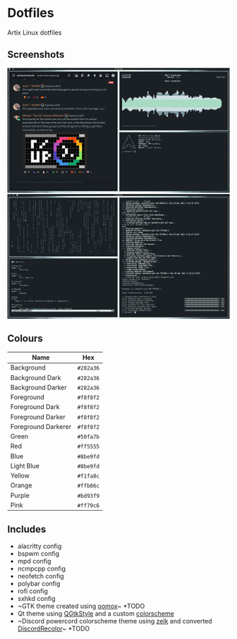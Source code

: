 # Dotfiles
Artix Linux dotfiles
## Screenshots
![Desktop1](https://github.com/TechnoDTF/dotfiles/blob/7f63a1e133388eb1722ebd69d6780c4991417e23/Desktop1.png)
![Desktop2](https://github.com/TechnoDTF/dotfiles/blob/7f63a1e133388eb1722ebd69d6780c4991417e23/Desktop2.png)

## Colours
| Name                 | Hex       |
| -------------------- | --------- |
| Background           | `#282a36` | 
| Background Dark      | `#282a36` |
| Background Darker    | `#282a36` |
| Foreground           | `#f8f8f2` |
| Foreground Dark      | `#f8f8f2` |
| Foreground Darker    | `#f8f8f2` |
| Foreground Darkerer  | `#f8f8f2` |
| Green                | `#50fa7b` |
| Red                  | `#ff5555`  |
| Blue                 | `#8be9fd` |
| Light Blue           | `#8be9fd` |
| Yellow               | `#f1fa8c` |
| Orange               | `#ffb86c`  |
| Purple               | `#bd93f9` |
| Pink                 | `#ff79c6`  |
## Includes
- alacritty config
- bspwm config
- mpd config
- ncmpcpp config
- neofetch config
- polybar config
- rofi config
- sxhkd config
- ~GTK theme created using [oomox](https://github.com/themix-project/oomox)~ *TODO
- Qt theme using [QGtkStyle](https://wiki.archlinux.org/title/Uniform_look_for_Qt_and_GTK_applications#QGtkStyle) and a custom [colorscheme](https://github.com/TechnoDTF/dotfiles/blob/7f63a1e133388eb1722ebd69d6780c4991417e23/themes/qt/Forest.conf)
- ~Discord powercord colorscheme theme using [zelk](https://github.com/schnensch0/zelk) and converted [DiscordRecolor](https://betterdiscord.app/theme/DiscordRecolor)~ *TODO
